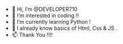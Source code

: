 - 👋 Hi, I’m @DEVELOPER710
- 👀 I’m interested in coding !!
- 🌱 I’m currently learning Python !
- 💞️ I already know basics of Html, Css & JS .
- 📫 Thank You !!!!

<!---
DEVELOPER710/DEVELOPER710 is a ✨ special ✨ repository because its `README.md` (this file) appears on your GitHub profile.
You can click the Preview link to take a look at your changes.
--->
